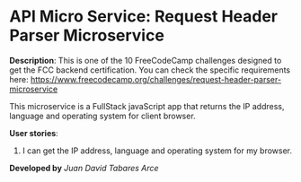 # API Micro Service: Request Header Parser Microservice


**Description**: 
This is one of the 10 FreeCodeCamp challenges designed to get the FCC backend certification. You can check the specific requirements here: 
https://www.freecodecamp.org/challenges/request-header-parser-microservice

This microservice is a FullStack javaScript app that returns the IP address, language and operating system for client browser.

**User stories**:

1.  I can get the IP address, language and operating system for my browser.

**Developed by** *Juan David Tabares Arce*
